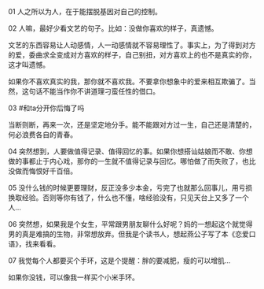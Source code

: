 01
人之所以为人，在于能摆脱基因对自己的控制。

02
人嘛，最好少看文艺的句子。比如：没做你喜欢的样子，真遗憾。

文艺的东西容易让人动感情，人一动感情就不容易理性了。事实上，为了得到对方的爱，委曲求全变成对方喜欢的样子，自己别扭，对方喜欢上的也不是真实的你，这才叫遗憾。

如果你不喜欢真实的我，那你就不喜欢我。不要拿你想象中的爱来相互欺骗了。当然，这句话不能当作你不讲道理刁蛮任性的借口。

03
#和ta分开你后悔了吗

当断则断，再来一次，还是坚定地分手。能不能跟对方过一生，自己还是清楚的，何必浪费各自的青春。

04
突然想到，人要做值得记录、值得回忆的事。如果你想搭讪姑娘而不敢、你想做的事都止于内心戏，那你的一生就不值得记录与回忆。哪怕做了而失败了，也比没做而悔恨好千百倍。

05
没什么钱的时候更要理财，反正没多少本金，亏完了也就那么回事儿，用亏损换取经验。否则等你有钱了，什么也不懂，啥经验没有，只见天台上又多了一个人…

06
突然想，如果我是个女生，平常跟男朋友聊什么好呢？妈的一想起这个就觉得男的真是难搞的生物，非常想放弃。但我是个读书人，想起燕公子写了本《恋爱口语》，找来看看。

07
我觉每个人都要买个手环，这是个提醒：胖的要减肥，瘦的可以增肌…

如果你没钱，可以像我一样买个小米手环。